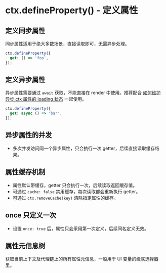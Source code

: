 # ctx.defineProperty() - 定义属性

## 定义同步属性

同步属性适用于绝大多数场景，直接读取即可，无需异步处理。

```ts
ctx.defineProperty({
  get: () => 'foo',
});
```

<code src="./sync-value.tsx"></code>

## 定义异步属性

异步属性需要通过 `await` 获取，不能直接在 render 中使用。推荐配合 [如何维护异步 ctx 属性的 loading 状态](/examples/flow-context/loading) 一起使用。

```ts
ctx.defineProperty({
  get: async () => 'bar',
});
```

<code src="./async-value.tsx"></code>

## 异步属性的并发

- 多次并发访问同一个异步属性，只会执行一次 getter，后续直接读取缓存结果。

<code src="./concurrent-async.tsx"></code>

## 属性缓存机制

- 属性默认带缓存，getter 只会执行一次，后续读取返回缓存值。
- 可通过 `cache: false` 禁用缓存，每次读取都会重新执行 getter。
- 可通过 `ctx.removeCache(key)` 清除指定属性的缓存。

<code src="./cache.tsx"></code>

## once 只定义一次

- 设置 `once: true` 后，属性只会采用第一次定义，后续同名定义无效。

<code src="./once.tsx"></code>

## 属性元信息树

获取当前上下文及代理链上的所有属性元信息，一般用于 UI 变量的级联选择器里。

<code src="./meta.tsx"></code>
